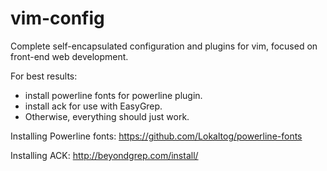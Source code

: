 vim-config
==========

Complete self-encapsulated configuration and plugins for vim, focused on front-end web development.

For best results: 
* install powerline fonts for powerline plugin.
* install ack for use with EasyGrep.
* Otherwise, everything should just work.

Installing Powerline fonts:
https://github.com/Lokaltog/powerline-fonts

Installing ACK:
http://beyondgrep.com/install/


